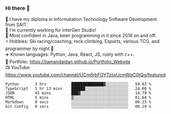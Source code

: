 ### Hi there 👋  
🏫 I have my diploma in Informatation Technology Software Development from SAIT.  
🔭 I’m currently working for interGen Studio!  
💬 Most confident in Java, been programming in it since 2016 on and off.    
⚡ Hobbies: Ski racing/coaching, rock climbing, Esports, various TCG, and programmer by night 🦉    
✈️ Known languages: Python, Java, React, JS, rusty with c++.     
🥇 Portfolio: https://liamandaidan.github.io/Portfolio_Website  
📺 YouTube: https://www.youtube.com/channel/UCm6rbFOYTzjjxUcmWpC0tQg/featured

<!--START_SECTION:waka-->

```text
Python       3 hrs           ██████████████▓░░░░░░░░░░   59.03 %
TypeScript   1 hr 13 mins    ██████░░░░░░░░░░░░░░░░░░░   24.00 %
JSON         45 mins         ███▓░░░░░░░░░░░░░░░░░░░░░   14.79 %
HTML         5 mins          ▒░░░░░░░░░░░░░░░░░░░░░░░░   01.64 %
Markdown     0 secs          ░░░░░░░░░░░░░░░░░░░░░░░░░   00.23 %
Git Config   0 secs          ░░░░░░░░░░░░░░░░░░░░░░░░░   00.19 %
```

<!--END_SECTION:waka-->

